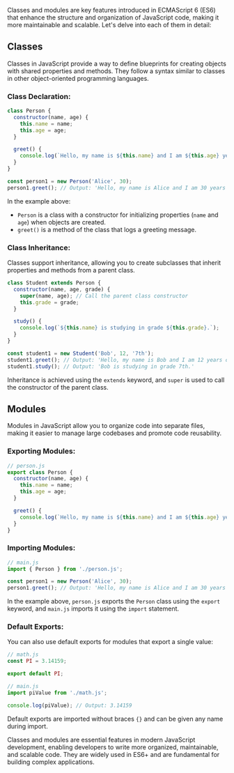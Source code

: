 Classes and modules are key features introduced in ECMAScript 6 (ES6) that enhance the structure and organization of JavaScript code, making it more maintainable and scalable. Let's delve into each of them in detail:

## Classes

Classes in JavaScript provide a way to define blueprints for creating objects with shared properties and methods. They follow a syntax similar to classes in other object-oriented programming languages.

### Class Declaration:

```javascript
class Person {
  constructor(name, age) {
    this.name = name;
    this.age = age;
  }

  greet() {
    console.log(`Hello, my name is ${this.name} and I am ${this.age} years old.`);
  }
}

const person1 = new Person('Alice', 30);
person1.greet(); // Output: 'Hello, my name is Alice and I am 30 years old.'
```

In the example above:
- `Person` is a class with a constructor for initializing properties (`name` and `age`) when objects are created.
- `greet()` is a method of the class that logs a greeting message.

### Class Inheritance:

Classes support inheritance, allowing you to create subclasses that inherit properties and methods from a parent class.

```javascript
class Student extends Person {
  constructor(name, age, grade) {
    super(name, age); // Call the parent class constructor
    this.grade = grade;
  }

  study() {
    console.log(`${this.name} is studying in grade ${this.grade}.`);
  }
}

const student1 = new Student('Bob', 12, '7th');
student1.greet(); // Output: 'Hello, my name is Bob and I am 12 years old.'
student1.study(); // Output: 'Bob is studying in grade 7th.'
```

Inheritance is achieved using the `extends` keyword, and `super` is used to call the constructor of the parent class.

## Modules

Modules in JavaScript allow you to organize code into separate files, making it easier to manage large codebases and promote code reusability.

### Exporting Modules:

```javascript
// person.js
export class Person {
  constructor(name, age) {
    this.name = name;
    this.age = age;
  }

  greet() {
    console.log(`Hello, my name is ${this.name} and I am ${this.age} years old.`);
  }
}
```

### Importing Modules:

```javascript
// main.js
import { Person } from './person.js';

const person1 = new Person('Alice', 30);
person1.greet(); // Output: 'Hello, my name is Alice and I am 30 years old.'
```

In the example above, `person.js` exports the `Person` class using the `export` keyword, and `main.js` imports it using the `import` statement.

### Default Exports:

You can also use default exports for modules that export a single value:

```javascript
// math.js
const PI = 3.14159;

export default PI;
```

```javascript
// main.js
import piValue from './math.js';

console.log(piValue); // Output: 3.14159
```

Default exports are imported without braces `{}` and can be given any name during import.

Classes and modules are essential features in modern JavaScript development, enabling developers to write more organized, maintainable, and scalable code. They are widely used in ES6+ and are fundamental for building complex applications.
